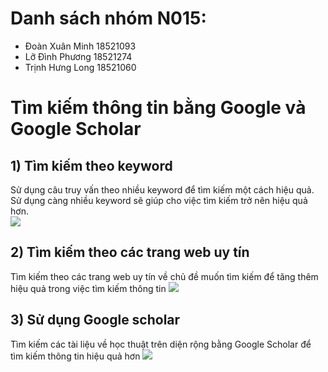 # Danh sách nhóm N015:
* Đoàn Xuân Minh 18521093
* Lỡ Đình Phương 18521274
* Trịnh Hưng Long 18521060
# Tìm kiếm thông tin bằng Google và Google Scholar
## 1) Tìm kiếm theo keyword
Sử dụng câu truy vấn theo nhiều keyword để tìm kiếm một cách hiệu quả. Sử dụng càng nhiều keyword sẽ giúp cho việc tìm kiếm trở nên hiệu quả hơn. <br>
![](https://github.com/tankien76/CS519.L11/blob/main/QT-SEARCH01/Capture.PNG)
## 2) Tìm kiếm theo các trang web uy tín
Tìm kiếm theo các trang web uy tín về chủ đề muốn tìm kiếm để tăng thêm hiệu quả trong việc tìm kiếm thông tin
![](https://github.com/tankien76/CS519.L11/blob/main/QT-SEARCH01/Capture1.PNG)
## 3) Sử dụng Google scholar
Tìm kiếm các tài liệu về học thuật trên diện rộng bằng Google Scholar để tìm kiếm thông tin hiệu quả hơn
![](https://github.com/tankien76/CS519.L11/blob/main/QT-SEARCH01/Capture2.PNG)
